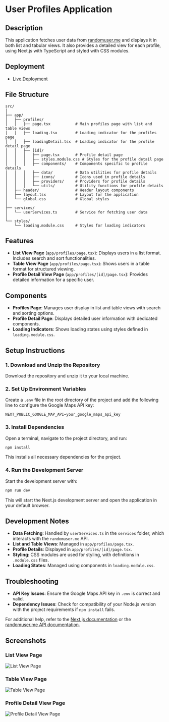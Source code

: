 # User Profiles Application

## Description

This application fetches user data from [randomuser.me](https://randomuser.me) and displays it in both list and tabular views. It also provides a detailed view for each profile, using Next.js with TypeScript and styled with CSS modules.

## Deployment

- [Live Deployment](https://your-deployment-link.com)

## File Structure

```plaintext
src/
│
├── app/
│   ├── profiles/
│   │   ├── page.tsx           # Main profiles page with list and table views
│   │   ├── loading.tsx        # Loading indicator for the profiles page
│   │   ├── loadingDetail.tsx  # Loading indicator for the profile detail page
│   │   ├── [id]/
│   │   │   ├── page.tsx       # Profile detail page
│   │   │   ├── styles.module.css # Styles for the profile detail page
│   │   │   ├── components/    # Components specific to profile details
│   │   │   ├── data/          # Data utilities for profile details
│   │   │   ├── icons/         # Icons used in profile details
│   │   │   ├── providers/     # Providers for profile details
│   │   │   └── utils/         # Utility functions for profile details
│   ├── header/                # Header layout components
│   ├── layout.tsx             # Layout for the application
│   └── global.css             # Global styles
│
├── services/
│   └── userServices.ts        # Service for fetching user data
│
└── styles/
    └── loading.module.css     # Styles for loading indicators
```

## Features

- **List View Page** (`app/profiles/page.tsx`): Displays users in a list format. Includes search and sort functionalities.
- **Table View Page** (`app/profiles/page.tsx`): Shows users in a table format for structured viewing.
- **Profile Detail View Page** (`app/profiles/[id]/page.tsx`): Provides detailed information for a specific user.

## Components

- **Profiles Page**: Manages user display in list and table views with search and sorting options.
- **Profile Detail Page**: Displays detailed user information with dedicated components.
- **Loading Indicators**: Shows loading states using styles defined in `loading.module.css`.

## Setup Instructions

### 1. Download and Unzip the Repository

   Download the repository and unzip it to your local machine.

### 2. Set Up Environment Variables

   Create a `.env` file in the root directory of the project and add the following line to configure the Google Maps API key:

   ```plaintext
   NEXT_PUBLIC_GOOGLE_MAP_API=your_google_maps_api_key
   ```

### 3. Install Dependencies

   Open a terminal, navigate to the project directory, and run:

   ```bash
   npm install
   ```

   This installs all necessary dependencies for the project.

### 4. Run the Development Server

   Start the development server with:

   ```bash
   npm run dev
   ```

   This will start the Next.js development server and open the application in your default browser.

## Development Notes

- **Data Fetching**: Handled by `userServices.ts` in the `services` folder, which interacts with the `randomuser.me` API.
- **List and Table Views**: Managed in `app/profiles/page.tsx`.
- **Profile Details**: Displayed in `app/profiles/[id]/page.tsx`.
- **Styling**: CSS modules are used for styling, with definitions in `.module.css` files.
- **Loading States**: Managed using components in `loading.module.css`.

## Troubleshooting

- **API Key Issues**: Ensure the Google Maps API key in `.env` is correct and valid.
- **Dependency Issues**: Check for compatibility of your Node.js version with the project requirements if `npm install` fails.

For additional help, refer to the [Next.js documentation](https://nextjs.org/docs) or the [randomuser.me API documentation](https://randomuser.me/documentation).

## Screenshots

### List View Page
![List View Page]([path/to/your/list-view-page-screenshot.png](https://github.com/Mariyam-Ejaz/glance/blob/main/ListView.png))

### Table View Page
![Table View Page]([path/to/your/table-view-page-screenshot.png](https://github.com/Mariyam-Ejaz/glance/blob/main/TableView.png))

### Profile Detail View Page
![Profile Detail View Page]([path/to/your/profile-detail-view-page-screenshot.png](https://github.com/Mariyam-Ejaz/glance/blob/main/Detail.png))
